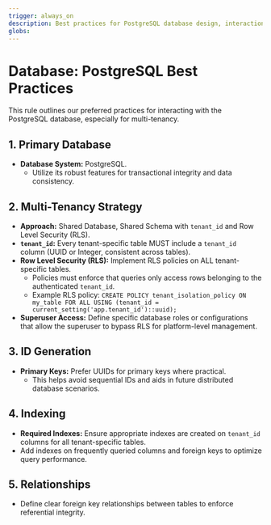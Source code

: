 ```yaml
---
trigger: always_on
description: Best practices for PostgreSQL database design, interaction, and multi-tenancy.
globs:
---
```


# Database: PostgreSQL Best Practices

This rule outlines our preferred practices for interacting with the PostgreSQL database, especially for multi-tenancy.

## 1. Primary Database
* **Database System:** PostgreSQL.
    * Utilize its robust features for transactional integrity and data consistency.

## 2. Multi-Tenancy Strategy
* **Approach:** Shared Database, Shared Schema with `tenant_id` and Row Level Security (RLS).
* **`tenant_id`:** Every tenant-specific table MUST include a `tenant_id` column (UUID or Integer, consistent across tables).
* **Row Level Security (RLS):** Implement RLS policies on ALL tenant-specific tables.
    * Policies must enforce that queries only access rows belonging to the authenticated `tenant_id`.
    * Example RLS policy: `CREATE POLICY tenant_isolation_policy ON my_table FOR ALL USING (tenant_id = current_setting('app.tenant_id')::uuid);`
* **Superuser Access:** Define specific database roles or configurations that allow the superuser to bypass RLS for platform-level management.

## 3. ID Generation
* **Primary Keys:** Prefer UUIDs for primary keys where practical.
    * This helps avoid sequential IDs and aids in future distributed database scenarios.

## 4. Indexing
* **Required Indexes:** Ensure appropriate indexes are created on `tenant_id` columns for all tenant-specific tables.
* Add indexes on frequently queried columns and foreign keys to optimize query performance.

## 5. Relationships
* Define clear foreign key relationships between tables to enforce referential integrity.
